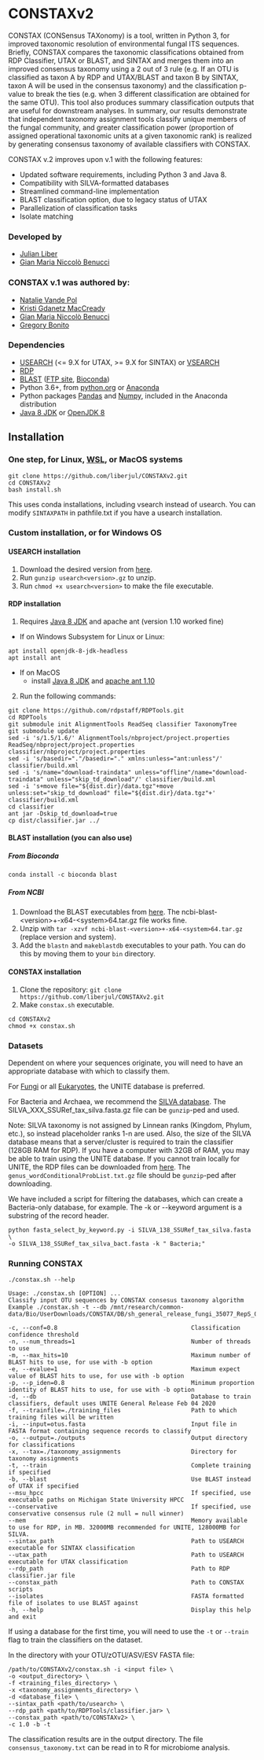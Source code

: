 # CONSTAXv2

CONSTAX (CONSensus TAXonomy) is a tool, written in Python 3, for improved taxonomic resolution of environmental fungal ITS sequences. Briefly, CONSTAX compares the taxonomic classifications obtained from RDP Classifier, UTAX or BLAST, and SINTAX and merges them into an improved consensus taxonomy using a 2 out of 3 rule (e.g. If an OTU is classified as taxon A by RDP and UTAX/BLAST and taxon B by SINTAX, taxon A will be used in the consensus taxonomy) and the classification p-value to break the ties (e.g. when 3 different classification are obtained for the same OTU). This tool also produces summary classification outputs that are useful for downstream analyses. In summary, our results demonstrate that independent taxonomy assignment tools classify unique members of the fungal community, and greater classification power (proportion of assigned operational taxonomic units at a given taxonomic rank) is realized by generating consensus taxonomy of available classifiers with CONSTAX.

CONSTAX v.2 improves upon v.1 with the following features:
- Updated software requirements, including Python 3 and Java 8.
- Compatibility with SILVA-formatted databases
- Streamlined command-line implementation
- BLAST classification option, due to legacy status of UTAX
- Parallelization of classification tasks
- Isolate matching

### Developed by
- [Julian Liber](https://github.com/liberjul)
- [Gian Maria Niccolò Benucci](https://github.com/Gian77)

### CONSTAX v.1 was authored by:
- [Natalie Vande Pol](https://github.com/natalie-vandepol)
- [Kristi Gdanetz MacCready](https://github.com/gdanetzk)
- [Gian Maria Niccolò Benucci](https://github.com/Gian77)
- [Gregory Bonito](https://www.researchgate.net/profile/Gregory_Bonito)

### Dependencies

- [USEARCH](https://www.drive5.com/usearch/download.html) (<= 9.X for UTAX, >= 9.X for SINTAX) or [VSEARCH](https://anaconda.org/bioconda/vsearch)
- [RDP](https://github.com/rdpstaff/RDPTools)
- [BLAST](https://blast.ncbi.nlm.nih.gov/Blast.cgi?PAGE_TYPE=BlastDocs&DOC_TYPE=Download) ([FTP site](https://ftp.ncbi.nlm.nih.gov/blast/executables/blast+/LATEST/), [Bioconda](https://anaconda.org/bioconda/blast))
- Python 3.6+, from [python.org](https://www.python.org/downloads/) or [Anaconda](https://www.anaconda.com/products/individual)
- Python packages [Pandas](https://pandas.pydata.org/getting_started.html) and [Numpy](https://numpy.org/), included in the Anaconda distribution
- [Java 8 JDK](https://www.oracle.com/java/technologies/javase-downloads.html) or [OpenJDK 8](https://anaconda.org/conda-forge/openjdk)

## Installation

### One step, for Linux, [WSL](https://docs.microsoft.com/en-us/windows/wsl/install-win10), or MacOS systems
```
git clone https://github.com/liberjul/CONSTAXv2.git
cd CONSTAXv2
bash install.sh
```
This uses conda installations, including vsearch instead of usearch. You can modify `SINTAXPATH` in pathfile.txt if you have a usearch installation.
### Custom installation, or for Windows OS

#### USEARCH installation
1. Download the desired version from [here](https://www.drive5.com/usearch/download.html).
2. Run `gunzip usearch<version>.gz` to unzip.
3. Run `chmod +x usearch<version>` to make the file executable.

#### RDP installation
1. Requires [Java 8 JDK](https://www.oracle.com/java/technologies/javase-downloads.html) and apache ant (version 1.10 worked fine)
- If on Windows Subsystem for Linux or Linux:
```
apt install openjdk-8-jdk-headless
apt install ant
```
- If on MacOS
    - install [Java 8 JDK](https://www.oracle.com/java/technologies/javase-downloads.html) and [apache ant 1.10](https://ant.apache.org/bindownload.cgi)
2. Run the following commands:
```
git clone https://github.com/rdpstaff/RDPTools.git
cd RDPTools
git submodule init AlignmentTools ReadSeq classifier TaxonomyTree
git submodule update
sed -i 's/1.5/1.6/' AlignmentTools/nbproject/project.properties ReadSeq/nbproject/project.properties classifier/nbproject/project.properties
sed -i 's/basedir="."/basedir="." xmlns:unless="ant:unless"/' classifier/build.xml
sed -i 's/name="download-traindata" unless="offline"/name="download-traindata" unless="skip_td_download"/' classifier/build.xml
sed -i 's+move file="${dist.dir}/data.tgz"+move unless:set="skip_td_download" file="${dist.dir}/data.tgz"+' classifier/build.xml
cd classifier
ant jar -Dskip_td_download=true
cp dist/classifier.jar ../
```
#### BLAST installation (you can also use)
##### From Bioconda
`conda install -c bioconda blast`
##### From NCBI
1. Download the BLAST executables from [here](https://ftp.ncbi.nlm.nih.gov/blast/executables/blast+/LATEST/). The ncbi-blast-\<version\>+-x64-\<system\>64.tar.gz file works fine.
2. Unzip with `tar -xzvf ncbi-blast-<version>+-x64-<system>64.tar.gz` (replace version and system).
3. Add the `blastn` and `makeblastdb` executables to your path. You can do this by moving them to your `bin` directory.

#### CONSTAX installation
1. Clone the repository: `git clone https://github.com/liberjul/CONSTAXv2.git`
2. Make `constax.sh` executable.
```
cd CONSTAXv2
chmod +x constax.sh
```

### Datasets
Dependent on where your sequences originate, you will need to have an appropriate database with which to classify them.

For [Fungi](https://plutof.ut.ee/#/doi/10.15156/BIO/786368) or all [Eukaryotes](https://plutof.ut.ee/#/doi/10.15156/BIO/786370), the UNITE database is preferred.

For Bacteria and Archaea, we recommend the [SILVA database](https://www.arb-silva.de/no_cache/download/archive/current/Exports/). The SILVA_XXX_SSURef_tax_silva.fasta.gz file can be `gunzip`-ped and used.

Note: SILVA taxonomy is not assigned by Linnean ranks (Kingdom, Phylum, etc.), so instead placeholder ranks 1-n are used. Also, the size of the SILVA database means that a server/cluster is required to train the classifier (128GB RAM for RDP). If you have a computer with 32GB of RAM, you may be able to train using the UNITE database. If you cannot train locally for UNITE, the RDP files can be downloaded from [here](https://github.com/liberjul/CONSTAXv2_data/tree/master/sh_general_release_fungi_35077_RepS_04.02.2020). The `genus_wordConditionalProbList.txt.gz` file should be `gunzip`-ped after downloading.

We have included a script for filtering the databases, which can create a Bacteria-only database, for example. The -k or --keyword argument is a substring of the record header.

```
python fasta_select_by_keyword.py -i SILVA_138_SSURef_tax_silva.fasta \
-o SILVA_138_SSURef_tax_silva_bact.fasta -k " Bacteria;"
```
### Running CONSTAX
```
./constax.sh --help
```
```
Usage: ./constax.sh [OPTION] ...
Classify input OTU sequences by CONSTAX consesus taxonomy algorithm
Example ./constax.sh -t --db /mnt/research/common-data/Bio/UserDownloads/CONSTAX/DB/sh_general_release_fungi_35077_RepS_04.02.2020.fasta

-c, --conf=0.8                                      Classification confidence threshold
-n, --num_threads=1                                 Number of threads to use
-m, --max_hits=10                                   Maximum number of BLAST hits to use, for use with -b option
-e, --evalue=1                                      Maximum expect value of BLAST hits to use, for use with -b option
-p, --p_iden=0.8                                    Minimum proportion identity of BLAST hits to use, for use with -b option
-d, --db                                            Database to train classifiers, default uses UNITE General Release Feb 04 2020
-f, --trainfile=./training_files                    Path to which training files will be written
-i, --input=otus.fasta                              Input file in FASTA format containing sequence records to classify
-o, --output=./outputs                              Output directory for classifications
-x, --tax=./taxonomy_assignments                    Directory for taxonomy assignments
-t, --train                                         Complete training if specified
-b, --blast                                         Use BLAST instead of UTAX if specified
--msu_hpcc                                          If specified, use executable paths on Michigan State University HPCC
--conservative                                      If specified, use conservative consensus rule (2 null = null winner)
--mem                                               Memory available to use for RDP, in MB. 32000MB recommended for UNITE, 128000MB for SILVA.
--sintax_path                                       Path to USEARCH executable for SINTAX classification
--utax_path                                         Path to USEARCH executable for UTAX classification
--rdp_path                                          Path to RDP classifier.jar file
--constax_path                                      Path to CONSTAX scripts
--isolates                                          FASTA formatted file of isolates to use BLAST against
-h, --help                                          Display this help and exit
```
If using a database for the first time, you will need to use the `-t` or `--train` flag to train the classifiers on the dataset.

In the directory with your OTU/zOTU/ASV/ESV FASTA file:

```
/path/to/CONSTAXv2/constax.sh -i <input file> \
-o <output_directory> \
-f <training_files_directory> \
-x <taxonomy_assignments_directory> \
-d <database_file> \
--sintax_path <path/to/usearch> \
--rdp_path <path/to/RDPTools/classifier.jar> \
--constax_path <path/to/CONSTAXv2> \
-c 1.0 -b -t
```

The classification results are in the output directory. The file `consensus_taxonomy.txt` can be read in to R for microbiome analysis.
